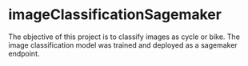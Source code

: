 # imageClassificationSagemaker
The objective of this project is to classify images as cycle or bike. The image classification model was trained and deployed as a sagemaker endpoint.
